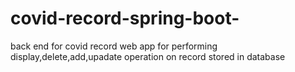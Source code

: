 # covid-record-spring-boot-
back end for covid record web app for performing display,delete,add,upadate operation on record stored in database

